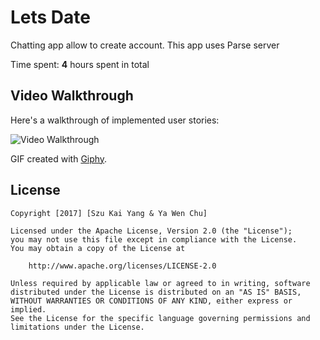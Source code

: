 # Lets Date 
Chatting app allow to create account. This app uses Parse server

Time spent: **4** hours spent in total

## Video Walkthrough 

Here's a walkthrough of implemented user stories:


<img src='http://i.imgur.com/gcVudAU.gif' title= 'Tumblr Walkthrough' width ='' alt='Video Walkthrough'/>



GIF created with [Giphy](http://www.giphy.com).

## License

    Copyright [2017] [Szu Kai Yang & Ya Wen Chu]

    Licensed under the Apache License, Version 2.0 (the "License");
    you may not use this file except in compliance with the License.
    You may obtain a copy of the License at

        http://www.apache.org/licenses/LICENSE-2.0

    Unless required by applicable law or agreed to in writing, software
    distributed under the License is distributed on an "AS IS" BASIS,
    WITHOUT WARRANTIES OR CONDITIONS OF ANY KIND, either express or implied.
    See the License for the specific language governing permissions and
    limitations under the License.
